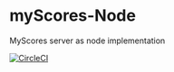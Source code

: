 # myScores-Node
MyScores server as node implementation

[![CircleCI](https://circleci.com/gh/realDogbert/myScores-Node/tree/master.svg?style=svg)](https://circleci.com/gh/realDogbert/myScores-Node/tree/master)

